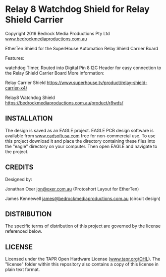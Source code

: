 # Relay 8 Watchdog Shield for Relay Shield Carrier
Copyright 2019 Bedrock Media Productions Pty Ltd www.bedrockmediaproductions.com.au

EtherTen Shield for the SuperHouse Automation Relay Shield Carrier Board

Features:

watchdog Timer, Routed into Digital Pin 8
I2C Header for easy connection to the Relay Shield Carrier Board
More information:

Relay Carrier Shield <https://www.superhouse.tv/product/relay-shield-carrier-x4/>

Relay8 Watchdog Shield <https://bedrockmediaproductions.com.au/product/r8wds/>


 ## INSTALLATION
The design is saved as an EAGLE project. EAGLE PCB design software is available from www.cadsoftusa.com free for non-commercial use. To use this project download it and place the directory containing these files into the "eagle" directory on your computer. Then open EAGLE and navigate to the project.

 ## CREDITS
Designed by: 

Jonathan Oxer jon@oxer.com.au (Protoshort Layout for EtherTen)

James Kennewell james@bedrockmediaproductions.com.au (circuit design)

## DISTRIBUTION
The specific terms of distribution of this project are governed by the license referenced below.

## LICENSE
Licensed under the TAPR Open Hardware License (www.tapr.org/OHL). The "license" folder within this repository also contains a copy of this license in plain text format.

